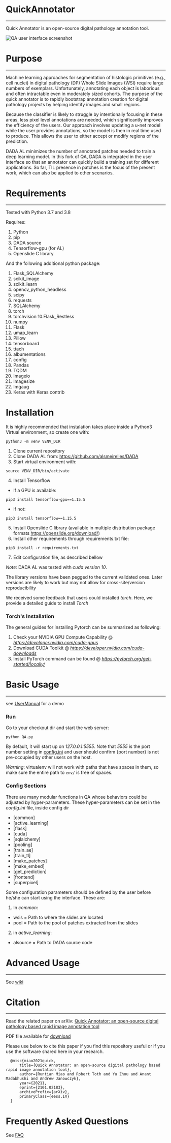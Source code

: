 # QuickAnnotator
---
Quick Annotator is an open-source digital pathology annotation tool.

![QA user interface screenshot](https://github.com/choosehappy/QuickAnnotator/wiki/images/Annotation_Page_LayerSwitch.gif)

# Purpose
---
Machine learning approaches for segmentation of histologic primitives (e.g., cell nuclei) in digital 
pathology (DP) Whole Slide Images (WSI) require large numbers of exemplars. Unfortunately, annotating 
each object is laborious and often intractable even in moderately sized cohorts. 
The purpose of the quick annotator is to rapidly bootstrap annotation creation for digital
pathology projects by helping identify images and small regions.

Because the classifier is likely to struggle by intentionally focusing in these areas, 
less pixel level annotations are needed, which significantly improves the efficiency of the users.
Our approach involves updating a u-net model while the user provides annotations, so the model is
then in real time used to produce. This allows the user to either accept or modify regions of the 
prediction.

DADA AL minimizes the number of annotated patches needed to train a deep learning model. In this fork of QA, 
DADA is integrated in the user interface so that an annotator can quickly build a training set for different
applications. So far, TIL presence in patches is the focus of the present work, which can also be applied to
other scenarios.

# Requirements
---
Tested with Python 3.7 and 3.8

Requires:
1. Python 
2. pip
3. DADA source
4. Tensorflow-gpu (for AL)
5. Openslide C library

And the following additional python package:
1. Flask_SQLAlchemy
2. scikit_image
3. scikit_learn
4. opencv_python_headless
5. scipy
6. requests
7. SQLAlchemy
8. torch
9. torchvision
10.Flask_Restless
11. numpy
12. Flask
13. umap_learn
14. Pillow
15. tensorboard
16. ttach
17. albumentations
18. config
19. Pandas
20. TQDM
21. Imageio
22. Imagesize
23. Imgaug
24. Keras with Keras contrib

# Installation
It is highly recommended that instalation takes place inside a Python3 Virtual environment, so create one with:
 ```
 python3 -m venv VENV_DIR
 ```

1. Clone current repository
2. Clone DADA AL from: https://github.com/alsmeirelles/DADA
3. Start virtual environment with:
 ```
 source VENV_DIR/bin/activate
  ```
 4. Install Tensorflow
 - If a GPU is available:
 ```
pip3 install tensorflow-gpu==1.15.5
```
- If not:
 ```
 pip3 install tensorflow==1.15.5
 ```
 5. Install Openslide C library (available in multiple distribution package formats https://openslide.org/download/)
 6. Install other requirements through requirements.txt file:

 ```
 pip3 install -r requirements.txt
 ```
 7. Edit configuration file, as described bellow


*Note:* DADA AL was tested with *cuda version 10*.

The library versions have been pegged to the current validated ones. 
Later versions are likely to work but may not allow for cross-site/version reproducibility

We received some feedback that users could installed *torch*. Here, we provide a detailed guide to install
*Torch*

### Torch's Installation
The general guides for installing Pytorch can be summarized as following:
1. Check your NVIDIA GPU Compute Capability @ *https://developer.nvidia.com/cuda-gpus* 
2. Download CUDA Toolkit @ *https://developer.nvidia.com/cuda-downloads* 
3. Install PyTorch command can be found @ *https://pytorch.org/get-started/locally/* 

# Basic Usage
---
see [UserManual](https://github.com/choosehappy/QuickAnnotator/wiki/User-Manual) for a demo
### Run

Go to your checkout dir and start the web server:
```
python QA.py
```
By default, it will start up on *127.0.0.1:5555*. Note that *5555* is the port number setting in [config.ini](https://github.com/choosehappy/QuickAnnotator/blob/main/config/config.ini#L6) and user should confirm {port number} is not pre-occupied by other users on the host. 

*Warning*: virtualenv will not work with paths that have spaces in them, so make sure the entire path to `env/` is free of spaces.

### Config Sections
There are many modular functions in QA whose behaviors could be adjusted by hyper-parameters. These hyper-parameters can 
be set in the *config.ini* file, inside config dir
- [common]
- [active_learning]
- [flask]
- [cuda]
- [sqlalchemy]
- [pooling]
- [train_ae]
- [train_tl]
- [make_patches]
- [make_embed]
- [get_prediction]
- [frontend]
- [superpixel]

Some configuration parameters should be defined by the user before he/she can start using the interface. These are:
1. In *common*:
- wsis = Path to where the slides are located
- pool = Path to the pool of patches extracted from the slides

2. in *active_learning*:
- alsource = Path to DADA source code

# Advanced Usage
---
See [wiki](https://github.com/choosehappy/QuickAnnotator/wiki)

# Citation
---
Read the related paper on arXiv: [Quick Annotator: an open-source digital pathology based rapid image annotation tool](https://arxiv.org/abs/2101.02183)

PDF file available for [download](https://arxiv.org/ftp/arxiv/papers/2101/2101.02183.pdf)

Please use below to cite this paper if you find this repository useful or if you use the software shared here in your research.
```
  @misc{miao2021quick,
      title={Quick Annotator: an open-source digital pathology based rapid image annotation tool}, 
      author={Runtian Miao and Robert Toth and Yu Zhou and Anant Madabhushi and Andrew Janowczyk},
      year={2021},
      eprint={2101.02183},
      archivePrefix={arXiv},
      primaryClass={eess.IV}
  }
```
# Frequently Asked Questions
See [FAQ](https://github.com/choosehappy/QuickAnnotator/wiki/Frequently-Asked-Questions)





